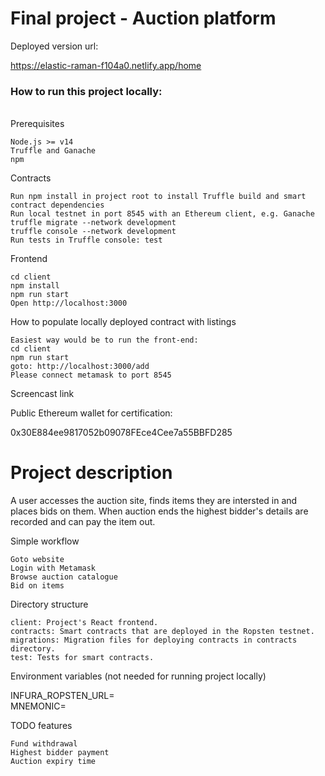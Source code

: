 # Final project - Auction platform
Deployed version url:

https://elastic-raman-f104a0.netlify.app/home <br />
### How to run this project locally:
<br />
Prerequisites

    Node.js >= v14
    Truffle and Ganache
    npm

Contracts

    Run npm install in project root to install Truffle build and smart contract dependencies
    Run local testnet in port 8545 with an Ethereum client, e.g. Ganache
    truffle migrate --network development
    truffle console --network development
    Run tests in Truffle console: test

Frontend

    cd client
    npm install
    npm run start
    Open http://localhost:3000

How to populate locally deployed contract with listings

    Easiest way would be to run the front-end:
    cd client
    npm run start
    goto: http://localhost:3000/add
    Please connect metamask to port 8545
    

Screencast link


Public Ethereum wallet for certification:

0x30E884ee9817052b09078FEce4Cee7a55BBFD285

# Project description

A user accesses the auction site, finds items they are intersted in and places bids on them. When auction
ends the highest bidder's details are recorded and can pay the item out.

Simple workflow

    Goto website
    Login with Metamask
    Browse auction catalogue
    Bid on items


Directory structure

    client: Project's React frontend.
    contracts: Smart contracts that are deployed in the Ropsten testnet.
    migrations: Migration files for deploying contracts in contracts directory.
    test: Tests for smart contracts.

Environment variables (not needed for running project locally)

INFURA_ROPSTEN_URL=
<br />
MNEMONIC=

TODO features

    Fund withdrawal
    Highest bidder payment
    Auction expiry time
